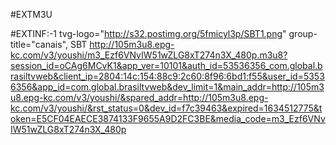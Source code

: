 #EXTM3U

#EXTINF:-1 tvg-logo="http://s32.postimg.org/5fmicyl3p/SBT1.png" group-title="canais", SBT
http://105m3u8.epg-kc.com/v3/youshi/m3_Ezf6VNvIW51wZLG8xT274n3X_480p.m3u8?session_id=oCAg6MCvK1&app_ver=10101&auth_id=53536356_com.global.brasiltvweb&client_ip=2804:14c:154:88c9:2c60:8f96:6bd1:f55&user_id=53536356&app_id=com.global.brasiltvweb&dev_limit=1&main_addr=http://105m3u8.epg-kc.com/v3/youshi/&spared_addr=http://105m3u8.epg-kc.com/v3/youshi/&rst_status=0&dev_id=f7c39463&expired=1634512775&token=E5CF04EAECE3874133F9655A9D2FC3BE&media_code=m3_Ezf6VNvIW51wZLG8xT274n3X_480p
